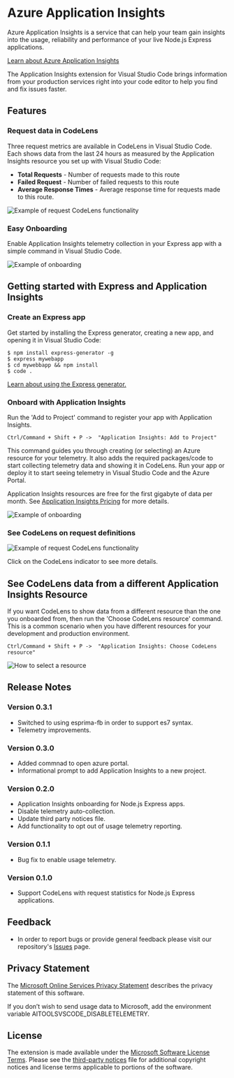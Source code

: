 # Azure Application Insights

Azure Application Insights is a service that can help your team gain insights
into the usage, reliability and performance of your live Node.js Express
applications.

[Learn about Azure Application Insights](https://azure.microsoft.com/en-us/services/application-insights/ "Documentation")

The Application Insights extension for Visual Studio Code brings information
from your production services right into your code editor to help you find and
fix issues faster.

## Features

### Request data in CodeLens

Three request metrics are available in CodeLens in Visual Studio Code. Each
shows data from the last 24 hours as measured by the Application Insights
resource you set up with Visual Studio Code:

-   **Total Requests** - Number of requests made to this route
-   **Failed Request** - Number of failed requests to this route
-   **Average Response Times** - Average response time for requests made to this
    route.

![Example of request CodeLens functionality](https://aidevtools.blob.core.windows.net/vscode-assets/codelens.gif)

### Easy Onboarding

Enable Application Insights telemetry collection in your Express app with a
simple command in Visual Studio Code.

![Example of onboarding](https://aidevtools.blob.core.windows.net/vscode-assets/onboarding.gif)

## Getting started with Express and Application Insights

### Create an Express app

Get started by installing the Express generator, creating a new app, and opening
it in Visual Studio Code:

```
$ npm install express-generator -g
$ express mywebapp
$ cd mywebbapp && npm install
$ code .
```

[Learn about using the Express generator.](http://expressjs.com/en/starter/generator.html)

### Onboard with Application Insights

Run the 'Add to Project' command to register your app with Application Insights.

`Ctrl/Command + Shift + P ->  "Application Insights: Add to Project"`

This command guides you through creating (or selecting) an Azure resource for
your telemetry. It also adds the required packages/code to start collecting
telemetry data and showing it in CodeLens. Run your app or deploy it to start
seeing telemetry in Visual Studio Code and the Azure Portal.

Application Insights resources are free for the first gigabyte of data per
month. See
[Application Insights Pricing](https://go.microsoft.com/fwlink/?linkid=833169)
for more details.

![Example of onboarding](https://aidevtools.blob.core.windows.net/vscode-assets/onboarding.gif)

### See CodeLens on request definitions

![Example of request CodeLens functionality](https://aidevtools.blob.core.windows.net/vscode-assets/codelens.gif)

Click on the CodeLens indicator to see more details.

## See CodeLens data from a different Application Insights Resource

If you want CodeLens to show data from a different resource than the one you
onboarded from, then run the 'Choose CodeLens resource' command. This is a
common scenario when you have different resources for your development and
production environment.

`Ctrl/Command + Shift + P ->  "Application Insights: Choose CodeLens resource"`

![How to select a resource](https://aidevtools.blob.core.windows.net/vscode-assets/selectresource.gif)

## Release Notes

### Version 0.3.1

-   Switched to using esprima-fb in order to support es7 syntax.
-   Telemetry improvements.

### Version 0.3.0

-   Added commnad to open azure portal.
-   Informational prompt to add Application Insights to a new project.

### Version 0.2.0

-   Application Insights onboarding for Node.js Express apps.
-   Disable telemetry auto-collection.
-   Update third party notices file.
-   Add functionality to opt out of usage telemetry reporting.

### Version 0.1.1

-   Bug fix to enable usage telemetry.

### Version 0.1.0

-   Support CodeLens with request statistics for Node.js Express applications.

## Feedback

-   In order to report bugs or provide general feedback please visit our
    repository's
    [Issues](https://github.com/Microsoft/applicationinsights-vscode/issues)
    page.

## Privacy Statement

The
[Microsoft Online Services Privacy Statement](https://go.microsoft.com/fwlink/?LinkId=512156)
describes the privacy statement of this software.

If you don’t wish to send usage data to Microsoft, add the environment variable
AITOOLSVSCODE_DISABLETELEMETRY.

## License

The extension is made available under the
[Microsoft Software License Terms](https://github.com/Microsoft/applicationinsights-vscode/blob/master/LICENSE).
Please see the
[third-party notices](https://github.com/Microsoft/applicationinsights-vscode/blob/master/ThirdPartyNotices.txt)
file for additional copyright notices and license terms applicable to portions
of the software.
